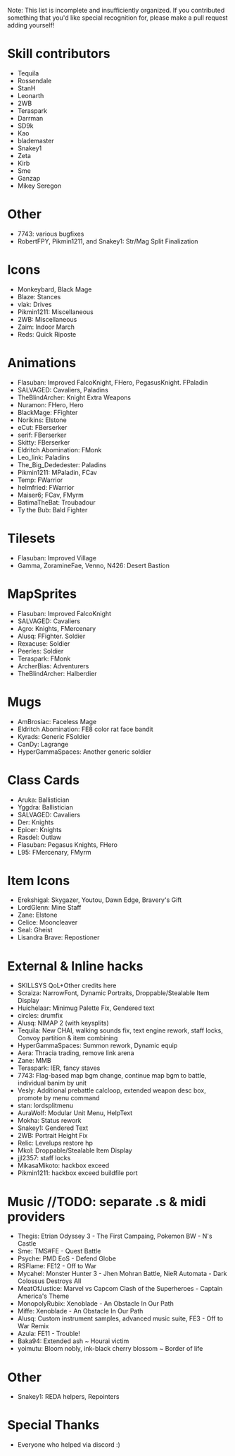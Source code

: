 Note: This list is incomplete and insufficiently organized. If you contributed
something that you'd like special recognition for, please make a pull request
adding yourself!

# Skill contributors

- Tequila
- Rossendale
- StanH
- Leonarth
- 2WB
- Teraspark
- Darrman
- SD9k
- Kao
- blademaster
- Snakey1
- Zeta
- Kirb
- Sme
- Ganzap
- Mikey Seregon

# Other

- 7743: various bugfixes
- RobertFPY, Pikmin1211, and Snakey1: Str/Mag Split Finalization

# Icons

- Monkeybard, Black Mage
- Blaze: Stances
- vlak: Drives
- Pikmin1211: Miscellaneous
- 2WB: Miscellaneous
- Zaim: Indoor March
- Reds: Quick Riposte

# Animations

- Flasuban: Improved FalcoKnight, FHero, PegasusKnight. FPaladin
- SALVAGED: Cavaliers, Paladins
- TheBlindArcher: Knight Extra Weapons
- Nuramon: FHero, Hero
- BlackMage: FFighter
- Norikins: Elstone
- eCut: FBerserker
- serif: FBerserker
- Skitty: FBerserker
- Eldritch Abomination: FMonk
- Leo_link: Paladins
- The_Big_Dededester: Paladins
- Pikmin1211: MPaladin, FCav
- Temp: FWarrior
- helmfried: FWarrior
- Maiser6; FCav, FMyrm
- BatimaTheBat: Troubadour
- Ty the Bub: Bald Fighter

# Tilesets

- Flasuban: Improved Village
- Gamma, ZoramineFae, Venno, N426: Desert Bastion

# MapSprites

- Flasuban: Improved FalcoKnight
- SALVAGED: Cavaliers
- Agro: Knights, FMercenary
- Alusq: FFighter. Soldier
- Rexacuse: Soldier
- Peerles: Soldier
- Teraspark: FMonk
- ArcherBias: Adventurers
- TheBlindArcher: Halberdier

# Mugs

- AmBrosiac: Faceless Mage
- Eldritch Abomination: FE8 color rat face bandit
- Kyrads: Generic FSoldier
- CanDy: Lagrange
- HyperGammaSpaces: Another generic soldier

# Class Cards

- Aruka: Ballistician
- Yggdra: Ballistician
- SALVAGED: Cavaliers
- Der: Knights
- Epicer: Knights
- Rasdel: Outlaw
- Flasuban: Pegasus Knights, FHero
- L95: FMercenary, FMyrm

# Item Icons
- Erekshigal: Skygazer, Youtou, Dawn Edge, Bravery's Gift
- LordGlenn: Mine Staff
- Zane: Elstone
- Celice: Mooncleaver
- Seal: Gheist
- Lisandra Brave: Repostioner

# External & Inline hacks

- SKILLSYS QoL+Other credits here
- Scraiza: NarrowFont, Dynamic Portraits, Droppable/Stealable Item Display
- Huichelaar: Minimug Palette Fix, Gendered text
- circles: drumfix
- Alusq: NIMAP 2 (with keysplits)
- Tequila: New CHAI, walking sounds fix, text engine rework, staff locks, Convoy partition & item combining
- HyperGammaSpaces: Summon rework, Dynamic equip
- Aera: Thracia trading, remove link arena
- Zane: MMB
- Teraspark: IER, fancy staves
- 7743: Flag-based map bgm change, continue map bgm to battle, individual banim by unit
- Vesly: Additional prebattle calcloop, extended weapon desc box, promote by menu command
- stan: lordsplitmenu
- AuraWolf: Modular Unit Menu, HelpText
- Mokha: Status rework
- Snakey1: Gendered Text
- 2WB: Portrait Height Fix
- Relic: Levelups restore hp
- Mkol: Droppable/Stealable Item Display
- jjl2357: staff locks
- MikasaMikoto: hackbox exceed
- Pikmin1211: hackbox exceed buildfile port

# Music //TODO: separate .s & midi providers

- Thegis: Etrian Odyssey 3 - The First Campaing, Pokemon BW - N's Castle
- Sme: TMS#FE - Quest Battle
- Psyche: PMD EoS - Defend Globe
- RSFlame: FE12 - Off to War
- Mycahel: Monster Hunter 3 - Jhen Mohran Battle, NieR Automata - Dark Colossus Destroys All 
- MeatOfJustice: Marvel vs Capcom Clash of the Superheroes - Captain America's Theme
- MonopolyRubix: Xenoblade - An Obstacle In Our Path
- Miffe: Xenoblade - An Obstacle In Our Path
- Alusq: Custom instrument samples, advanced music suite, FE3 - Off to War Remix
- Azula: FE11 - Trouble!
- Baka94: Extended ash ~ Hourai victim
- yoimutu: Bloom nobly, ink-black cherry blossom ~ Border of life

# Other

- Snakey1: REDA helpers, Repointers

# Special Thanks

- Everyone who helped via discord :)
